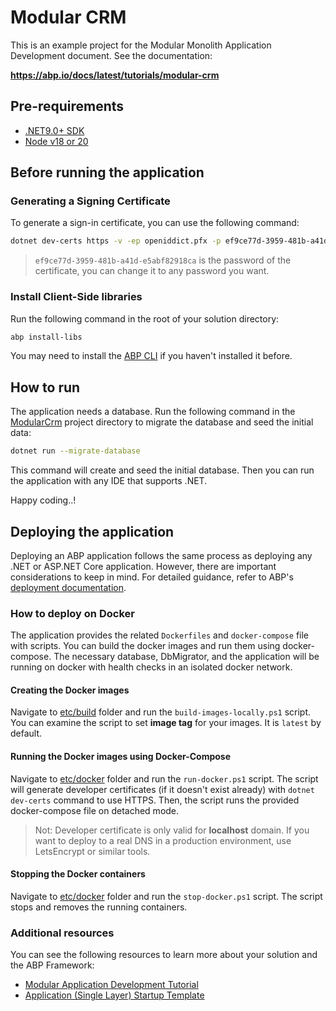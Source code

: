 # Modular CRM

This is an example project for the Modular Monolith Application Development document. See the documentation:

**https://abp.io/docs/latest/tutorials/modular-crm**

## Pre-requirements

* [.NET9.0+ SDK](https://dotnet.microsoft.com/download/dotnet)
* [Node v18 or 20](https://nodejs.org/en)

## Before running the application

### Generating a Signing Certificate

To generate a sign-in certificate, you can use the following command:

```bash
dotnet dev-certs https -v -ep openiddict.pfx -p ef9ce77d-3959-481b-a41d-e5abf82918ca
```

> `ef9ce77d-3959-481b-a41d-e5abf82918ca` is the password of the certificate, you can change it to any password you want.

### Install Client-Side libraries

Run the following command in the root of your solution directory:

```bash
abp install-libs
```

You may need to install the [ABP CLI](https://abp.io/docs/latest/cli) if you haven't installed it before.

## How to run

The application needs a database. Run the following command in the [ModularCrm](./ModularCrm) project directory to migrate the database and seed the initial data:

````bash
dotnet run --migrate-database
````

This command will create and seed the initial database. Then you can run the application with any IDE that supports .NET.

Happy coding..!

## Deploying the application

Deploying an ABP application follows the same process as deploying any .NET or ASP.NET Core application. However, there are important considerations to keep in mind. For detailed guidance, refer to ABP's [deployment documentation](https://abp.io/docs/latest/Deployment/Index).

### How to deploy on Docker

The application provides the related `Dockerfiles` and `docker-compose` file with scripts. You can build the docker images and run them using docker-compose. The necessary database, DbMigrator, and the application will be running on docker with health checks in an isolated docker network.

#### Creating the Docker images

Navigate to [etc/build](./etc/build) folder and run the `build-images-locally.ps1` script. You can examine the script to set **image tag** for your images. It is `latest` by default.

#### Running the Docker images using Docker-Compose

Navigate to [etc/docker](./etc/docker) folder and run the `run-docker.ps1` script. The script will generate developer certificates (if it doesn't exist already) with `dotnet dev-certs` command to use HTTPS. Then, the script runs the provided docker-compose file on detached mode.

> Not: Developer certificate is only valid for **localhost** domain. If you want to deploy to a real DNS in a production environment, use LetsEncrypt or similar tools.

#### Stopping the Docker containers

Navigate to [etc/docker](./etc/docker) folder and run the `stop-docker.ps1` script. The script stops and removes the running containers.

### Additional resources

You can see the following resources to learn more about your solution and the ABP Framework:

* [Modular Application Development Tutorial](https://abp.io/docs/latest/tutorials/modular-crm)
* [Application (Single Layer) Startup Template](https://abp.io/docs/latest/startup-templates/application-single-layer/index)